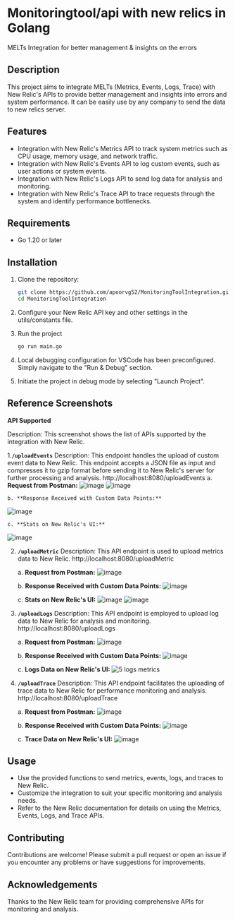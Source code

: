 # Monitoringtool/api with new relics in Golang
MELTs Integration for better management &amp; insights on the errors

## Description
This project aims to integrate MELTs (Metrics, Events, Logs, Trace) with New Relic's APIs to provide better management and insights into errors and system performance. It can be easily use by any company to send the data to new relics server.

## Features
- Integration with New Relic's Metrics API to track system metrics such as CPU usage, memory usage, and network traffic.
- Integration with New Relic's Events API to log custom events, such as user actions or system events.
- Integration with New Relic's Logs API to send log data for analysis and monitoring.
- Integration with New Relic's Trace API to trace requests through the system and identify performance bottlenecks.

## Requirements
- Go 1.20 or later

## Installation
1. Clone the repository:
   ```bash
   git clone https://github.com/apoorvg52/MonitoringToolIntegration.git
   cd MonitoringToolIntegration

2. Configure your New Relic API key and other settings in the utils/constants file.
3. Run the project
    ```bash
    go run main.go  
4. Local debugging configuration for VSCode has been preconfigured. Simply navigate to the "Run & Debug" section.

5. Initiate the project in debug mode by selecting "Launch Project".

   
## Reference Screenshots
**API Supported**

Description: This screenshot shows the list of APIs supported by the integration with New Relic.


1.**`/uploadEvents`**
   Description: This endpoint handles the upload of custom event data to New Relic. This endpoint accepts a JSON file as input and compresses it to gzip format before sending it to New Relic's server for further processing and analysis.
   http://localhost:8080/uploadEvents
    a. **Request from Postman:**
    ![image](https://github.com/apoorvg52/MonitoringToolIntegration/assets/61585615/b46b1057-490d-4951-9b8c-a03859d80920)
    ![image](https://github.com/apoorvg52/MonitoringToolIntegration/assets/61585615/d23f4e44-7190-4173-850e-c52d23c9594b)

    b. **Response Received with Custom Data Points:**
    
   ![image](https://github.com/apoorvg52/MonitoringToolIntegration/assets/61585615/02f23cb5-f703-44b0-a032-0ee48acde057)

    c. **Stats on New Relic's UI:**
![image](https://github.com/apoorvg52/MonitoringToolIntegration/assets/61585615/375e9661-ba73-413e-b4fa-f2fe2c6abba6)
    
    



2. **`/uploadMetric`**
   Description: This API endpoint is used to upload metrics data to New Relic.
   http://localhost:8080/uploadMetric

    a. **Request from Postman:**
   ![image](https://github.com/apoorvg52/MonitoringToolIntegration/assets/61585615/06538b82-d00d-47c3-8a2e-5c79d657bb5e)

    b. **Response Received with Custom Data Points:**
   ![image](https://github.com/apoorvg52/MonitoringToolIntegration/assets/61585615/a802c0f0-60ef-450e-8532-51f130cb7cd0)

    c. **Stats on New Relic's UI:**
   ![image](https://github.com/apoorvg52/MonitoringToolIntegration/assets/61585615/53078968-18bd-4667-8bb9-1c4c18fc83e0)
   ![image](https://github.com/apoorvg52/MonitoringToolIntegration/assets/61585615/c5585f04-868f-4b55-afab-98505bee5aec)


   
3. **`/uploadLogs`**
   Description: This API endpoint is employed to upload log data to New Relic for analysis and monitoring.
   http://localhost:8080/uploadLogs

    a. **Request from Postman:**
   ![image](https://github.com/apoorvg52/MonitoringToolIntegration/assets/61585615/bd05401c-29b4-416f-a8aa-0f62853d2caf)

    b. **Response Received with Custom Data Points:**
   ![image](https://github.com/apoorvg52/MonitoringToolIntegration/assets/61585615/cad8bfe3-b576-407c-9e3f-d28f3ece0fca)

    c. **Logs Data on New Relic's UI:**
   ![5 logs   metrics](https://github.com/apoorvg52/MonitoringToolIntegration/assets/61585615/ccad0f4c-215f-44b2-be02-38734d30ba78)


4. **`/uploadTrace`**
   Description: This API endpoint facilitates the uploading of trace data to New Relic for performance monitoring and analysis.
   http://localhost:8080/uploadTrace

    a. **Request from Postman:**
   ![image](https://github.com/apoorvg52/MonitoringToolIntegration/assets/61585615/5b4f0bc4-f93e-4661-8efa-791b431313f3)

    b. **Response Received with Custom Data Points:**
   ![image](https://github.com/apoorvg52/MonitoringToolIntegration/assets/61585615/e0c307e5-3c63-442c-a26a-4d5edbbfcd32)

    c. **Trace Data on New Relic's UI:**
   ![image](https://github.com/apoorvg52/MonitoringToolIntegration/assets/61585615/d3b99519-ed35-43c4-92cc-4be19aa31e64)

   
## Usage
- Use the provided functions to send metrics, events, logs, and traces to New Relic.
- Customize the integration to suit your specific monitoring and analysis needs.
- Refer to the New Relic documentation for details on using the Metrics, Events, Logs, and Trace APIs.

## Contributing
Contributions are welcome! Please submit a pull request or open an issue if you encounter any problems or have suggestions for improvements.

## Acknowledgements
Thanks to the New Relic team for providing comprehensive APIs for monitoring and analysis.
